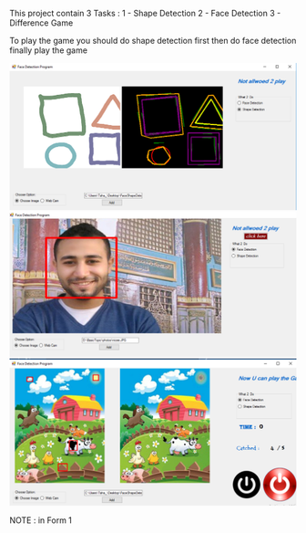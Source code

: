 This project contain 3 Tasks :
1 - Shape Detection
2 - Face Detection
3 - Difference Game

To play the game you should do shape detection first then do face detection finally play the game 

![alt text](https://github.com/taha7ussein007/FaceShapeDetectionThenPlayDifferenceGame/blob/master/scrShot1.PNG)
![alt text](https://github.com/taha7ussein007/FaceShapeDetectionThenPlayDifferenceGame/blob/master/scrShot2.PNG)
![alt text](https://github.com/taha7ussein007/FaceShapeDetectionThenPlayDifferenceGame/blob/master/scrShot3.PNG) 

NOTE : in Form 1